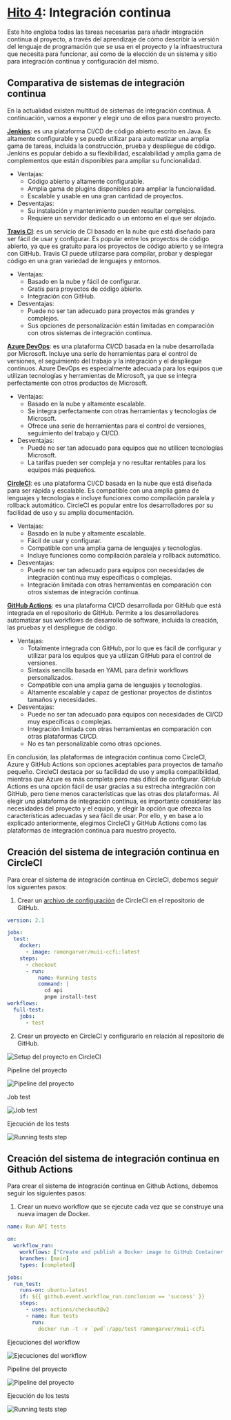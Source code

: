 # [Hito 4](https://jj.github.io/CC/documentos/proyecto/4.CI): Integración continua

Este hito engloba todas las tareas necesarias para añadir integración continua al proyecto, a través del aprendizaje de cómo describir la versión del lenguaje de programación que se usa en el proyecto y la infraestructura que necesita para funcionar, así como de la elección de un sistema y sitio para integración continua y configuración del mismo.

## Comparativa de sistemas de integración continua

En la actualidad existen multitud de sistemas de integración continua. A continuación, vamos a exponer y elegir uno de ellos para nuestro proyecto.

[**Jenkins**](https://www.jenkins.io/): es una plataforma CI/CD de código abierto escrito en Java. Es altamente configurable y se puede utilizar para automatizar una amplia gama de tareas, incluida la construcción, prueba y despliegue de código. Jenkins es popular debido a su flexibilidad, escalabilidad y amplia gama de complementos que están disponibles para ampliar su funcionalidad.

- Ventajas:
  - Código abierto y altamente configurable.
  - Amplia gama de plugins disponibles para ampliar la funcionalidad.
  - Escalable y usable en una gran cantidad de proyectos.
- Desventajas:
  - Su instalación y mantenimiento pueden resultar complejos.
  - Requiere un servidor dedicado o un entorno en el que ser alojado.

[**Travis CI**](https://www.travis-ci.com/): es un servicio de CI basado en la nube que está diseñado para ser fácil de usar y configurar. Es popular entre los proyectos de código abierto, ya que es gratuito para los proyectos de código abierto y se integra con GitHub. Travis CI puede utilizarse para compilar, probar y desplegar código en una gran variedad de lenguajes y entornos.

- Ventajas:
  - Basado en la nube y fácil de configurar.
  - Gratis para proyectos de código abierto.
  - Integración con GitHub.
- Desventajas:
  - Puede no ser tan adecuado para proyectos más grandes y complejos.
  - Sus opciones de personalización están limitadas en comparación con otros sistemas de integración continua.

[**Azure DevOps**](https://azure.microsoft.com/es-es/products/devops/#overview): es una plataforma CI/CD basada en la nube desarrollada por Microsoft. Incluye una serie de herramientas para el control de versiones, el seguimiento del trabajo y la integración y el despliegue continuos. Azure DevOps es especialmente adecuada para los equipos que utilizan tecnologías y herramientas de Microsoft, ya que se integra perfectamente con otros productos de Microsoft.

- Ventajas:
  - Basado en la nube y altamente escalable.
  - Se integra perfectamente con otras herramientas y tecnologías de Microsoft.
  - Ofrece una serie de herramientas para el control de versiones, seguimiento del trabajo y CI/CD.
- Desventajas:
  - Puede no ser tan adecuado para equipos que no utilicen tecnologías Microsoft.
  - La tarifas pueden ser compleja y no resultar rentables para los equipos más pequeños.

[**CircleCI**](https://circleci.com/): es una plataforma CI/CD basada en la nube que está diseñada para ser rápida y escalable. Es compatible con una amplia gama de lenguajes y tecnologías e incluye funciones como compilación paralela y rollback automático. CircleCI es popular entre los desarrolladores por su facilidad de uso y su amplia documentación.

- Ventajas:
  - Basado en la nube y altamente escalable.
  - Fácil de usar y configurar.
  - Compatible con una amplia gama de lenguajes y tecnologías.
  - Incluye funciones como compilación paralela y rollback automático.
- Desventajas:
  - Puede no ser tan adecuado para equipos con necesidades de integración continua muy específicas o complejas.
  - Integración limitada con otras herramientas en comparación con otros sistemas de integración continua.

[**GitHub Actions**](https://github.com/features/actions): es una plataforma CI/CD desarrollada por GitHub que está integrada en el repositorio de GitHub. Permite a los desarrolladores automatizar sus workflows de desarrollo de software, incluida la creación, las pruebas y el despliegue de código.

- Ventajas:
  - Totalmente integrada con GitHub, por lo que es fácil de configurar y utilizar para los equipos que ya utilizan GitHub para el control de versiones.
  - Sintaxis sencilla basada en YAML para definir workflows personalizados.
  - Compatible con una amplia gama de lenguajes y tecnologías.
  - Altamente escalable y capaz de gestionar proyectos de distintos tamaños y necesidades.
- Desventajas:
  - Puede no ser tan adecuado para equipos con necesidades de CI/CD muy específicas o complejas.
  - Integración limitada con otras herramientas en comparación con otras plataformas CI/CD.
  - No es tan personalizable como otras opciones.

En conclusión, las plataformas de integración continua como CircleCI, Azure y GitHub Actions son opciones aceptables para proyectos de tamaño pequeño. CircleCI destaca por su facilidad de uso y amplia compatibilidad, mientras que Azure es más completa pero más difícil de configurar. GitHub Actions es una opción fácil de usar gracias a su estrecha integración con GitHub, pero tiene menos características que las otras dos plataformas. Al elegir una plataforma de integración continua, es importante considerar las necesidades del proyecto y el equipo, y elegir la opción que ofrezca las características adecuadas y sea fácil de usar. Por ello, y en base a lo explicado anteriormente, elegimos CircleCI y GitHub Actions como las plataformas de integración continua para nuestro proyecto.

## Creación del sistema de integración continua en CircleCI

Para crear el sistema de integración continua en CircleCI, debemos seguir los siguientes pasos:

1. Crear un [archivo de configuración](https://github.com/ramongarver/MUII-CCFI/blob/main/.circleci/config.yml) de CircleCI en el repositorio de GitHub.

```yml
version: 2.1

jobs:
  test:
    docker:
      - image: ramongarver/muii-ccfi:latest
    steps:
      - checkout
      - run:
          name: Running tests
          command: |
            cd api
            pnpm install-test
workflows:
  full-test:
    jobs:
      - test
```

2. Crear un proyecto en CircleCI y configurarlo en relación al repositorio de GitHub.

![Setup del proyecto en CircleCI](./img/setup-circlecipng.png)

Pipeline del proyecto

![Pipeline del proyecto](./img/pipeline-circleci.png)

Job test

![Job test](./img/job-test-circleci.png)

Ejecución de los tests

![Running tests step](./img/running-tests-circleci.png)

## Creación del sistema de integración continua en Github Actions

Para crear el sistema de integración continua en Github Actions, debemos seguir los siguientes pasos:

1. Crear un nuevo workflow que se ejecute cada vez que se construye una nueva imagen de Docker.

```yml
name: Run API tests

on:
  workflow_run:
    workflows: ["Create and publish a Docker image to GitHub Container Registry"]
    branches: [main]
    types: [completed]

jobs:
  run_test:
    runs-on: ubuntu-latest
    if: ${{ github.event.workflow_run.conclusion == 'success' }}
    steps:
      - uses: actions/checkout@v2
      - name: Run tests
        run:
          docker run -t -v `pwd`:/app/test ramongarver/muii-ccfi
```

Ejecuciones del workflow

![Ejecuciones del workflow](./img/workflow-executions-actions.png)

Pipeline del proyecto

![Pipeline del proyecto](./img/pipeline-actions.png)

Ejecución de los tests

![Running tests step](./img/running-tests-actions.png)
